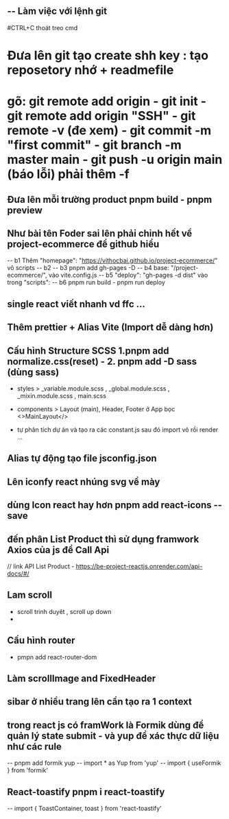 ## -- Làm việc với lệnh git

#CTRL+C thoát treo cmd

# Đưa lên git tạo create shh key : tạo reposetory nhớ + readmefile

# gõ: git remote add origin - git init - git remote add origin "SSH" - git remote -v (đe xem) - git commit -m "first commit" - git branch -m master main - git push -u origin main (báo lỗi) phải thêm -f

## Đưa lên mỗi trường product pnpm build - pnpm preview

## Như bài tên Foder sai lên phải chỉnh hết về project-ecommerce để github hiểu

-- b1 Thêm "homepage": "https://vithocbai.github.io/project-ecommerce/" vô scripts
-- b2 <BrowserRouter basename="/project-ecommerce">
-- b3 pnpm add gh-pages -D
-- b4 base: "/project-ecommerce/", vào vite.config.js
-- b5 "deploy": "gh-pages -d dist" vào trong "scripts":
-- b6 pnpm run build - pnpm run deploy

## single react viết nhanh vd ffc ...

## Thêm prettier + Alias Vite (Import dễ dàng hơn)

## Cấu hình Structure SCSS 1.pnpm add normalize.css(reset) - 2. pnpm add -D sass (dùng sass)

-   styles > \_variable.module.scss , \_global.module.scss , \_mixin.module.scss , main.scss
-   components > Layout (main), Header, Footer ở App bọc <>MainLayout</>

-   tự phân tích dự án và tạo ra các constant.js sau đó import vô rồi render ...

## Alias tự động tạo file jsconfig.json

## Lên iconfy react nhúng svg về mày

## dùng Icon react hay hơn pnpm add react-icons --save

## đến phân List Product thì sử dụng framwork Axios của js để Call Api

// link API List Product - https://be-project-reactjs.onrender.com/api-docs/#/

## Lam scroll

-   scroll trinh duyêt , scroll up down
-

## Cấu hình router

-   pmpn add react-router-dom

## Làm scrollImage and FixedHeader

## sibar ở nhiều trang lên cần tạo ra 1 context

## trong react js có framWork là Formik dùng để quản lý state submit - và yup để xác thực dữ liệu như các rule

-- pnpm add formik yup
-- import \* as Yup from 'yup'
-- import { useFormik } from 'formik'

## React-toastify pnpm i react-toastify

-- import { ToastContainer, toast } from 'react-toastify'

